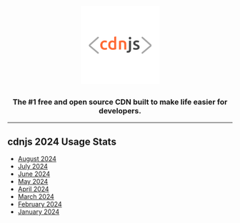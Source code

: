 <h1 align="center">
    <a href="https://cdnjs.com"><img src="https://raw.githubusercontent.com/cdnjs/brand/master/logo/standard/dark-512.png" width="175px" alt="< cdnjs >"></a>
</h1>
 
<h3 align="center">The #1 free and open source CDN built to make life easier for developers.</h3>

---

## cdnjs 2024 Usage Stats

* [August 2024](cdnjs_August_2024.md)
* [July 2024](cdnjs_July_2024.md)
* [June 2024](cdnjs_June_2024.md)
* [May 2024](cdnjs_May_2024.md)
* [April 2024](cdnjs_April_2024.md)
* [March 2024](cdnjs_March_2024.md)
* [February 2024](cdnjs_February_2024.md)
* [January 2024](cdnjs_January_2024.md)
